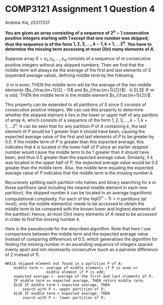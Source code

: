# COMP3121 Assignment 1 Question 4

Andrew Xie, z5317337

**You are given an array consisting of a sequence of $2^n-1$ consecutive positive integers starting with 1 except that one number was skipped; thus the sequence is of the form $1,2,3,...,k-1,k+1,...2^n$. You have to determine the missing term accessing at most $O(n)$ many elements of $A$.** 

Suppose array $S = s_1, s_2, ..., s_m$ consists of a sequence of $m$ consecutive positive integers without any skipped numbers. Then we find that the middle term will always be the average of the first and last elements of $S$ (expected average value), defining middle term by the following:

​	i) $m$ is even, THEN the middle term will be the average of the two middle elements ($s_{\frac{m+1}{2} - 1}$ and $s_{\frac{m+1}{2}}$).
​	ii) ELSE IF $m$ is odd, THEN the middle term is the middle element $s_{\frac{m+1}{2}}$.

This property can be extended to all partitions of $S$ since $S$ consists of consecutive positive integers. We can use this property to determine whether the skipped element $k$ lies in the lower or upper half of any partition of array $A$, which consists of a sequence of the form $1,2,3,...,k-1,k+1,...2^n$. It can be seen that for any partition $P$ of $A$ containing $k$, the last element of $P$ would be 1 greater than it should have been, causing the expected average value of the first and last elements of $P$ to be greater by $0.5$. If the middle term of $P$ is greater than this expected average, this indicates that $k$ is located in the lower half of $P$ since an earlier skipped number would cause the middle term to be 1 greater than it should have been, and thus $0.5$ greater than the expected average value. Similarly, if $k$ was located in the upper half of $P$, the expected average value would be $0.5$ greater than the middle term. Also, the middle term equaling the expected average value of $P$ indicates that the middle term is the missing number $k$.

Recursively splitting each partition into halves and binary searching for $k$ in these partitions (and including the nearest middle element in each new partition), the skipped number $k$ can be located in an average logarithmic computational complexity. For each of the $log(2^n-1) = n$ partitions (at most), only the middle element(s) needs to be accessed to obtain the middle term to be compared with the known lower and highest elements of the partition. Hence, at most $O(n)$ many elements of $A$ need to be accessed in order to find the missing number $k$. 

Here is the pseudocode for the described algorithm. Note that here I use comparisons between the middle term and the expected average value instead of comparing differences of 0.5, which generalises the algorithm for finding the missing number in an ascending sequence of integers spaced evenly apart and not necessarily consecutive (such as a pairwise difference of 2 instead of 1).

```pseudocode
WHILE skipped element not found in a partition P of A:
    middle term <- average of middle elements if P is even or
                   middle element if P is odd;
    expected average <- average of the first and last elements of P;
    IF middle term == expected average, THEN return middle term;
    ELSE IF middle term < expected average, THEN
        search with P <- upper partition of P;
    ELSE IF middle term > expected average, THEN
        search with P <- lower partition of P;
```


